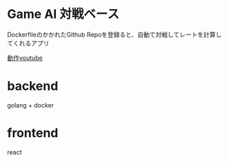 # Game AI 対戦ベース

DockerfileのかかれたGithub Repoを登録ると、自動て対戦してレートを計算してくれるアプリ

[動作youtube](https://www.youtube.com/watch?v=37jE-Epg6zY)

# backend
golang + docker

# frontend
react
